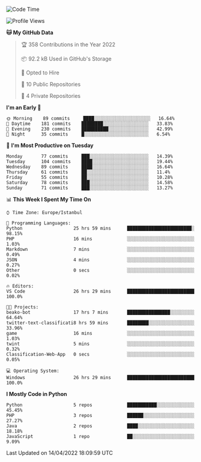 <!--START_SECTION:waka-->
![Code Time](http://img.shields.io/badge/Code%20Time-160%20hrs%2018%20mins-blue)

![Profile Views](http://img.shields.io/badge/Profile%20Views-0-blue)

**🐱 My GitHub Data** 

> 🏆 358 Contributions in the Year 2022
 > 
> 📦 92.2 kB Used in GitHub's Storage 
 > 
> 💼 Opted to Hire
 > 
> 📜 10 Public Repositories 
 > 
> 🔑 4 Private Repositories  
 > 
**I'm an Early 🐤** 

```text
🌞 Morning    89 commits     ████░░░░░░░░░░░░░░░░░░░░░   16.64% 
🌆 Daytime    181 commits    ████████░░░░░░░░░░░░░░░░░   33.83% 
🌃 Evening    230 commits    ██████████░░░░░░░░░░░░░░░   42.99% 
🌙 Night      35 commits     █░░░░░░░░░░░░░░░░░░░░░░░░   6.54%

```
📅 **I'm Most Productive on Tuesday** 

```text
Monday       77 commits     ███░░░░░░░░░░░░░░░░░░░░░░   14.39% 
Tuesday      104 commits    ████░░░░░░░░░░░░░░░░░░░░░   19.44% 
Wednesday    89 commits     ████░░░░░░░░░░░░░░░░░░░░░   16.64% 
Thursday     61 commits     ██░░░░░░░░░░░░░░░░░░░░░░░   11.4% 
Friday       55 commits     ██░░░░░░░░░░░░░░░░░░░░░░░   10.28% 
Saturday     78 commits     ███░░░░░░░░░░░░░░░░░░░░░░   14.58% 
Sunday       71 commits     ███░░░░░░░░░░░░░░░░░░░░░░   13.27%

```


📊 **This Week I Spent My Time On** 

```text
⌚︎ Time Zone: Europe/Istanbul

💬 Programming Languages: 
Python                   25 hrs 59 mins      ████████████████████████░   98.15% 
PHP                      16 mins             ░░░░░░░░░░░░░░░░░░░░░░░░░   1.03% 
Markdown                 7 mins              ░░░░░░░░░░░░░░░░░░░░░░░░░   0.49% 
JSON                     4 mins              ░░░░░░░░░░░░░░░░░░░░░░░░░   0.27% 
Other                    0 secs              ░░░░░░░░░░░░░░░░░░░░░░░░░   0.02%

🔥 Editors: 
VS Code                  26 hrs 29 mins      █████████████████████████   100.0%

🐱‍💻 Projects: 
beako-bot                17 hrs 7 mins       ████████████████░░░░░░░░░   64.64% 
twitter-text-classificati8 hrs 59 mins       ████████░░░░░░░░░░░░░░░░░   33.96% 
game                     16 mins             ░░░░░░░░░░░░░░░░░░░░░░░░░   1.03% 
twint                    5 mins              ░░░░░░░░░░░░░░░░░░░░░░░░░   0.32% 
Classification-Web-App   0 secs              ░░░░░░░░░░░░░░░░░░░░░░░░░   0.05%

💻 Operating System: 
Windows                  26 hrs 29 mins      █████████████████████████   100.0%

```

**I Mostly Code in Python** 

```text
Python                   5 repos             ███████████░░░░░░░░░░░░░░   45.45% 
PHP                      3 repos             ██████░░░░░░░░░░░░░░░░░░░   27.27% 
Java                     2 repos             ████░░░░░░░░░░░░░░░░░░░░░   18.18% 
JavaScript               1 repo              ██░░░░░░░░░░░░░░░░░░░░░░░   9.09%

```



 Last Updated on 14/04/2022 18:09:59 UTC
<!--END_SECTION:waka-->

<!--
**3nws/3nws** is a ✨ _special_ ✨ repository because its `README.md` (this file) appears on your GitHub profile.

Here are some ideas to get you started:

- 🔭 I’m currently working on ...
- 🌱 I’m currently learning ...
- 👯 I’m looking to collaborate on ...
- 🤔 I’m looking for help with ...
- 💬 Ask me about ...
- 📫 How to reach me: ...
- 😄 Pronouns: ...
- ⚡ Fun fact: ...
-->
